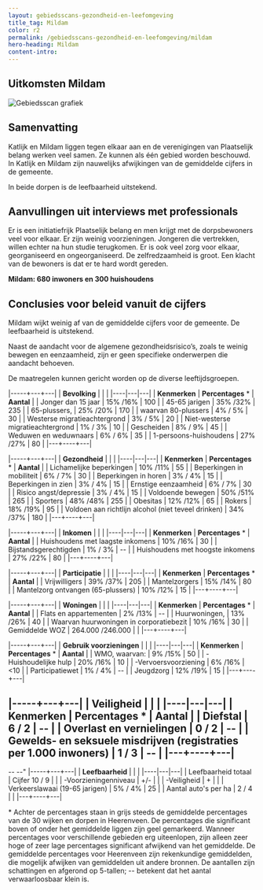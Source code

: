 ```yaml
---
layout: gebiedsscans-gezondheid-en-leefomgeving
title_tag: Mildam
color: r2
permalink: /gebiedsscans-gezondheid-en-leefomgeving/mildam
hero-heading: Mildam
content-intro:
---
```

## Uitkomsten Mildam

![Gebiedsscan grafiek](/uploads/Grafieken_Gebiedsscans_Dorpen-12.png)

## Samenvatting
Katlijk en Mildam liggen tegen elkaar aan en de verenigingen van Plaatselijk belang werken veel samen. Ze kunnen als één gebied worden beschouwd. In Katlijk en Mildam zijn nauwelijks afwijkingen van de gemiddelde cijfers in de gemeente.

In beide dorpen is de leefbaarheid uitstekend.

## Aanvullingen uit interviews met professionals
Er is een initiatiefrijk Plaatselijk belang en men krijgt met de dorpsbewoners veel voor elkaar. Er zijn weinig voorzieningen. Jongeren die vertrekken, willen echter na hun studie terugkomen. Er is ook veel zorg voor elkaar, georganiseerd en ongeorganiseerd. De zelfredzaamheid is groot. Een klacht van de bewoners is dat er te hard wordt gereden.

**Mildam: 680 inwoners en 300 huishoudens**

## Conclusies voor beleid vanuit de cijfers
Mildam wijkt weinig af van de gemiddelde cijfers voor de gemeente. De leefbaarheid is uitstekend.

Naast de aandacht voor de algemene gezondheidsrisico’s, zoals te weinig bewegen en eenzaamheid, zijn er geen specifieke onderwerpen die aandacht behoeven.

De maatregelen kunnen gericht worden op de diverse leeftijdsgroepen.

|-----+---+---|
|  **Bevolking**  |  |    |
|----|---|---|
| **Kenmerken**  | **Percentages** * | **Aantal** |
| Jonger dan 15 jaar                                  | 15% /16% | 100 |
| 45-65 jarigen                                       | 35% /32% | 235 |
| 65-plussers,                                        | 25% /20% | 170 |
| waarvan 80-plussers                                 | 4% / 5% | 30 |
| Westerse migratieachtergrond                        | 3% / 5% | 20 |
| Niet-westerse migratieachtergrond                   | 1% / 3% | 10 |
| Gescheiden                                          | 8% / 9% | 45 |
| Weduwen en weduwnaars                               | 6% / 6% | 35 |
| 1-persoons-huishoudens                              | 27% /27% | 80 |
|---+----+---|

|-----+---+---|
| **Gezondheid** |     |     |
|----|---|---|
| **Kenmerken** | **Percentages** * | **Aantal** |
| Lichamelijke beperkingen                            |  10% /11%   |  55   |
| Beperkingen in mobiliteit                           |  6% / 7%   |  30   |
| Beperkingen in horen                                |  3% / 4%   |  15   |
| Beperkingen in zien                                 |  3% / 4%   |  15   |
| Ernstige eenzaamheid                                |  6% / 7%   |  30   |
| Risico angst/depressie                              |  3% / 4%   |  15   |
| Voldoende bewegen                                   |  50% /51%   |  265   |
| Sporters                                            |  48% /48%   |  255   |
| Obesitas                                            |  12% /12%   |  65   |
| Rokers                                              |  18% /19%   |  95   |
| Voldoen aan richtlijn alcohol (niet teveel drinken) |  34% /37%    |  180   |
|---+----+---|

|-----+---+---|
| **Inkomen** |     |     |
|----|---|---|
| **Kenmerken**    | **Percentages** * | **Aantal** |
| Huishoudens met laagste inkomens                    |  10% /16%      |   30      |
| Bijstandsgerechtigden                               |  1% / 3%      |   --      |
| Huishoudens met hoogste inkomens                    |  27% /22%      |   80      |
|---+----+---|

|-----+---+---|
| **Participatie** |     |     |
|----|---|---|
| **Kenmerken**  | **Percentages** * | **Aantal** |
| Vrijwilligers                                       |  39% /37%     |   205      |
| Mantelzorgers                                       |  15% /14%     |   80      |
| Mantelzorg ontvangen (65-plussers)                  |  10% /12%     |   15      |
|---+----+---|

|-----+---+---|
| **Woningen** |     |     |
|----|---|---|
| **Kenmerken** | **Percentages** * | **Aantal** |
| Flats en appartementen                              | 2% /13% |  -- |
| Huurwoningen,                                       | 13% /26% |  40 |
| Waarvan huurwoningen in corporatiebezit             | 10% /16% |  30 |
| Gemiddelde WOZ                                      | 264.000 /246.000 |      |
|---+----+---|

|-----+---+---|
| **Gebruik voorzieningen** |     |     |
|----|---|---|
| **Kenmerken** | **Percentages** * | **Aantal** |
| WMO, waarvan:                                       | 9% /15% | 50 |
| -Huishoudelijke hulp                                 | 20% /16% | 10 |
| -Vervoersvoorziening                                 | 6% /16% | <10 |
| Participatiewet                                     | 1% / 4% | -- |
| Jeugdzorg                                           | 12% /19% | 15 |
|---+----+---|

|-----+---+---|
| **Veiligheid** |     |     |
|----|---|---|
| **Kenmerken** | **Percentages** * | **Aantal** |
| Diefstal                                                           | 6 / 2 | -- |
| Overlast en vernielingen                                           | 0 / 2 | -- |
| Gewelds- en seksuele misdrijven (registraties per 1.000 inwoners)  | 1 / 3 | -- |
|---+----+---|
--
--
--"
|-----+---+---|
| **Leefbaarheid** |     |     |
|----|---|---|
| Leefbaarheid totaal                                | Cijfer 10 / 9 |                     |
| -Voorzieningenniveau                               | +/- |                     |
| -Veiligheid                                        | + |  |
| Verkeerslawaai (19-65 jarigen)                     | 5% / 4% |   25                  |
| Aantal auto's per ha                               | 2 / 4 |                     |
|---+----+---|

\* Achter de percentages staan in grijs steeds de gemiddelde percentages van de 30 wijken en dorpen in Heerenveen. De percentages die significant boven of onder het gemiddelde liggen zijn geel gemarkeerd. Wanneer percentages voor verschillende gebieden erg uiteenlopen, zijn alleen zeer hoge of zeer lage percentages significant afwijkend van het gemiddelde. De gemiddelde percentages voor Heerenveen zijn rekenkundige gemiddelden, die mogelijk afwijken van gemiddelden uit andere bronnen. De aantallen zijn schattingen en afgerond op 5-tallen; -- betekent dat het aantal verwaarloosbaar klein is.
